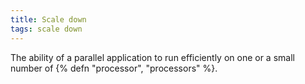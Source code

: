 ```yaml
---
title: Scale down
tags: scale down
---
```

The ability of a parallel application to run efficiently on one
or a small number of {% defn "processor", "processors" %}.